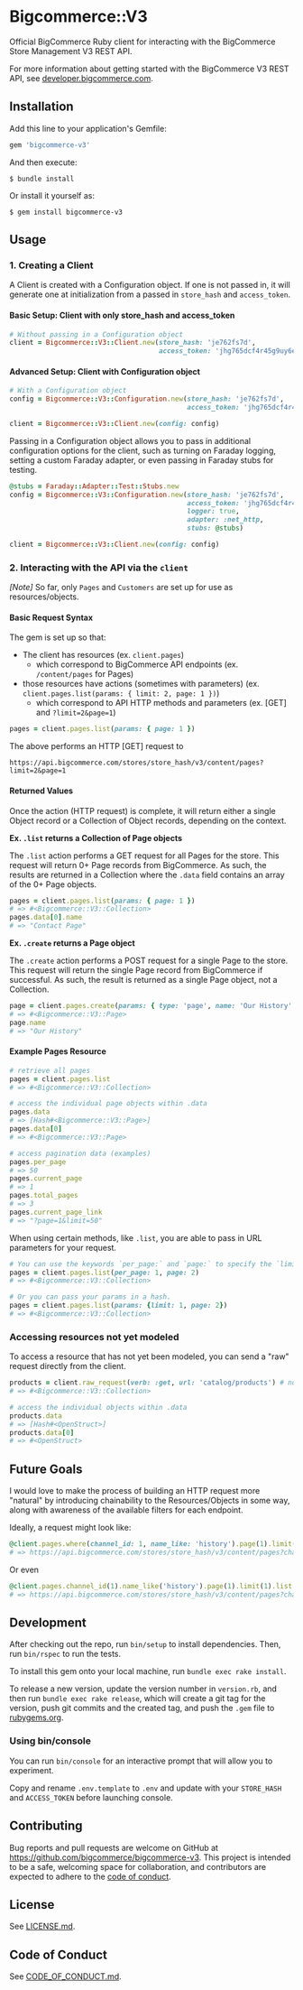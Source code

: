 # Bigcommerce::V3

Official BigCommerce Ruby client for interacting with the BigCommerce Store Management V3 REST API.

For more information about getting started with the BigCommerce V3 REST API, see [developer.bigcommerce.com](https://developer.bigcommerce.com/docs/97b76565d4269-big-commerce-ap-is-quick-start#rest-api).

## Installation

Add this line to your application's Gemfile:

```ruby
gem 'bigcommerce-v3'
```

And then execute:

    $ bundle install

Or install it yourself as:

    $ gem install bigcommerce-v3

## Usage

### 1. Creating a Client

A Client is created with a Configuration object. If one is not passed in, it will generate one at initialization from a passed in `store_hash` and `access_token`.

#### Basic Setup: Client with only store_hash and access_token
```ruby
# Without passing in a Configuration object
client = Bigcommerce::V3::Client.new(store_hash: 'je762fs7d', 
                                     access_token: 'jhg765dcf4r45g9uy6eds24gfv7u89t')
```
#### Advanced Setup: Client with Configuration object
```ruby
# With a Configuration object
config = Bigcommerce::V3::Configuration.new(store_hash: 'je762fs7d',
                                            access_token: 'jhg765dcf4r45g9uy6eds24gfv7u89t')

client = Bigcommerce::V3::Client.new(config: config)
```

Passing in a Configuration object allows you to pass in additional configuration options for the client, such as turning on Faraday logging, setting a custom Faraday adapter, or even passing in Faraday stubs for testing.
```ruby
@stubs = Faraday::Adapter::Test::Stubs.new
config = Bigcommerce::V3::Configuration.new(store_hash: 'je762fs7d',
                                            access_token: 'jhg765dcf4r45g9uy6eds24gfv7u89t',
                                            logger: true,
                                            adapter: :net_http,
                                            stubs: @stubs)

client = Bigcommerce::V3::Client.new(config: config)
```

### 2. Interacting with the API via the `client`

*[Note]* So far, only `Pages` and `Customers` are set up for use as resources/objects.

#### Basic Request Syntax
The gem is set up so that:
* The client has resources (ex. `client.pages`)
  * which correspond to BigCommerce API endpoints (ex. `/content/pages` for Pages)
* those resources have actions (sometimes with parameters) (ex. `client.pages.list(params: { limit: 2, page: 1 })`)
  * which correspond to API HTTP methods and parameters (ex. [GET] and `?limit=2&page=1`)

```ruby
pages = client.pages.list(params: { page: 1 })
```

The above performs an HTTP [GET] request to
```
https://api.bigcommerce.com/stores/store_hash/v3/content/pages?limit=2&page=1
```

#### Returned Values
Once the action (HTTP request) is complete, it will return either a single Object record or a Collection of Object records, depending on the context.

**Ex. `.list` returns a Collection of Page objects**

The `.list` action performs a GET request for all Pages for the store.
This request will return 0+ Page records from BigCommerce.
As such, the results are returned in a Collection where the `.data` field contains an array of the 0+ Page objects.

```ruby
pages = client.pages.list(params: { page: 1 })
# => #<Bigcommerce::V3::Collection>
pages.data[0].name
# => "Contact Page"
```

**Ex. `.create` returns a Page object**

The `.create` action performs a POST request for a single Page to the store.
This request will return the single Page record from BigCommerce if successful.
As such, the result is returned as a single Page object, not a Collection.
```ruby
page = client.pages.create(params: { type: 'page', name: 'Our History' })
# => #<Bigcommerce::V3::Page>
page.name
# => "Our History"
```

#### Example Pages Resource

```ruby
# retrieve all pages
pages = client.pages.list
# => #<Bigcommerce::V3::Collection>

# access the individual page objects within .data
pages.data
# => [Hash#<Bigcommerce::V3::Page>]
pages.data[0]
# => #<Bigcommerce::V3::Page>

# access pagination data (examples)
pages.per_page
# => 50
pages.current_page
# => 1
pages.total_pages
# => 3
pages.current_page_link
# => "?page=1&limit=50"
```

When using certain methods, like `.list`, you are able to pass in URL parameters for your request.

```ruby
# You can use the keywords `per_page:` and `page:` to specify the `limit` and `page` parameters respectively.
pages = client.pages.list(per_page: 1, page: 2)
# => #<Bigcommerce::V3::Collection>

# Or you can pass your params in a hash.
pages = client.pages.list(params: {limit: 1, page: 2})
# => #<Bigcommerce::V3::Collection>
```

### Accessing resources not yet modeled

To access a resource that has not yet been modeled, you can send a "raw" request directly from the client.

```ruby
products = client.raw_request(verb: :get, url: 'catalog/products') # no leading or trailing slash
# => #<Bigcommerce::V3::Collection>

# access the individual objects within .data
products.data
# => [Hash#<OpenStruct>]
products.data[0]
# => #<OpenStruct>
```

## Future Goals
I would love to make the process of building an HTTP request more "natural" by introducing chainability to the Resources/Objects in some way, along with awareness of the available filters for each endpoint.

Ideally, a request might look like:
```ruby
@client.pages.where(channel_id: 1, name_like: 'history').page(1).limit(10).list
# => https://api.bigcommerce.com/stores/store_hash/v3/content/pages?channel_id=1&name:like=history&page=1&limit=10
```
Or even
```ruby
@client.pages.channel_id(1).name_like('history').page(1).limit(1).list
# => https://api.bigcommerce.com/stores/store_hash/v3/content/pages?channel_id=1&name:like=history&page=1&limit=10
```

## Development

After checking out the repo, run `bin/setup` to install dependencies. Then, run `bin/rspec` to run the tests.

To install this gem onto your local machine, run `bundle exec rake install`. 

To release a new version, update the version number in `version.rb`, and then run `bundle exec rake release`, which will create a git tag for the version, push git commits and the created tag, and push the `.gem` file to [rubygems.org](https://rubygems.org).

### Using bin/console

You can run `bin/console` for an interactive prompt that will allow you to experiment.

Copy and rename `.env.template` to `.env` and update with your `STORE_HASH` and `ACCESS_TOKEN` before launching console.

## Contributing

Bug reports and pull requests are welcome on GitHub at https://github.com/bigcommerce/bigcommerce-v3. This project is intended to be a safe, welcoming space for collaboration, and contributors are expected to adhere to the [code of conduct](CODE_OF_CONDUCT.md).

## License

See [LICENSE.md](LICENSE.md).

## Code of Conduct

See [CODE_OF_CONDUCT.md](CODE_OF_CONDUCT.md).
